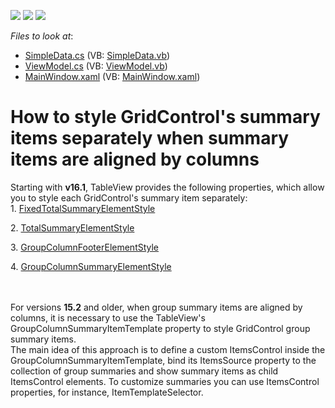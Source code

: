 <!-- default badges list -->
![](https://img.shields.io/endpoint?url=https://codecentral.devexpress.com/api/v1/VersionRange/128653230/16.1.4%2B)
[![](https://img.shields.io/badge/Open_in_DevExpress_Support_Center-FF7200?style=flat-square&logo=DevExpress&logoColor=white)](https://supportcenter.devexpress.com/ticket/details/E4998)
[![](https://img.shields.io/badge/📖_How_to_use_DevExpress_Examples-e9f6fc?style=flat-square)](https://docs.devexpress.com/GeneralInformation/403183)
<!-- default badges end -->
<!-- default file list -->
*Files to look at*:

* [SimpleData.cs](./CS/DXSample/Data/SimpleData.cs) (VB: [SimpleData.vb](./VB/DXSample/Data/SimpleData.vb))
* [ViewModel.cs](./CS/DXSample/Data/ViewModel.cs) (VB: [ViewModel.vb](./VB/DXSample/Data/ViewModel.vb))
* [MainWindow.xaml](./CS/DXSample/MainWindow.xaml) (VB: [MainWindow.xaml](./VB/DXSample/MainWindow.xaml))
<!-- default file list end -->
# How to style GridControl's summary items separately when summary items are aligned by columns


<p>Starting with <strong>v16.1</strong>, TableView provides the following properties, which allow you to style each GridControl's summary item separately:<br>1. <a href="https://documentation.devexpress.com/WPF/DevExpressXpfGridDataViewBase_FixedTotalSummaryElementStyletopic.aspx">FixedTotalSummaryElementStyle</a></p>
<p>2. <a href="https://documentation.devexpress.com/WPF/DevExpressXpfGridDataViewBase_TotalSummaryElementStyletopic.aspx">TotalSummaryElementStyle</a></p>
<p>3. <a href="https://documentation.devexpress.com/WPF/DevExpressXpfGridTableView_GroupColumnFooterElementStyletopic.aspx">GroupColumnFooterElementStyle</a></p>
<p>4. <a href="https://documentation.devexpress.com/WPF/DevExpressXpfGridGridViewBase_GroupColumnSummaryElementStyletopic.aspx">GroupColumnSummaryElementStyle</a></p>
<p><br><br>For versions <strong>15.2</strong> and older, when group summary items are aligned by columns, it is necessary to use the TableView's GroupColumnSummaryItemTemplate property to style GridControl group summary items. <br>The main idea of this approach is to define a custom ItemsControl inside the GroupColumnSummaryItemTemplate, bind its ItemsSource property to the collection of group summaries and show summary items as child ItemsControl elements. To customize summaries you can use ItemsControl properties, for instance, ItemTemplateSelector.<br><br></p>

<br/>


